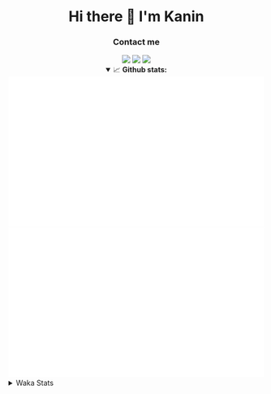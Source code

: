 <div align="center">
 <h1>Hi there 👋 I'm Kanin</h1>
 <h3>Contact me</h3>
 <a href="mailto:im@kanin.dev"><img src="https://img.shields.io/badge/gmail-%23D14836.svg?&style=for-the-badge&logo=gmail&logoColor=white"/></a>
 <a href="https://twitter.com/KaninTwt"><img src="https://img.shields.io/badge/twitter-%231DA1F2.svg?&style=for-the-badge&logo=twitter&logoColor=white"/></a>
 <a href="https://www.linkedin.com/in/KaninDev"><img src="https://img.shields.io/badge/linkedin-%230077B5.svg?&style=for-the-badge&logo=linkedin&logoColor=white"/></a>
<details open>
  <summary>📈 <b>Github stats:</b></summary>
  <img src="https://github.com/Kanin/Kanin/blob/master/scripts/GitHubStats/generated/overview.svg"/>
  <img src="https://github.com/Kanin/Kanin/blob/master/scripts/GitHubStats/generated/languages.svg"/>
</details>
</div>

<details>
 <summary>Waka Stats</summary>

<!--START_SECTION:waka-->
![Code Time](http://img.shields.io/badge/Code%20Time-2%2C474%20hrs%208%20mins-blue)

![Profile Views](http://img.shields.io/badge/Profile%20Views-0-blue)

![Lines of code](https://img.shields.io/badge/From%20Hello%20World%20I%27ve%20Written-646.2%20thousand%20lines%20of%20code-blue)

**🐱 My GitHub Data** 

> 📦 178.1 kB Used in GitHub's Storage 
 > 
> 🏆 176 Contributions in the Year 2024
 > 
> 🚫 Not Opted to Hire
 > 
> 📜 26 Public Repositories 
 > 
> 🔑 16 Private Repositories 
 > 
**I'm an Early 🐤** 

```text
🌞 Morning                2783 commits        ███████░░░░░░░░░░░░░░░░░░   27.32 % 
🌆 Daytime                3033 commits        ███████░░░░░░░░░░░░░░░░░░   29.78 % 
🌃 Evening                2929 commits        ███████░░░░░░░░░░░░░░░░░░   28.76 % 
🌙 Night                  1440 commits        ████░░░░░░░░░░░░░░░░░░░░░   14.14 % 
```
📅 **I'm Most Productive on Monday** 

```text
Monday                   1980 commits        █████░░░░░░░░░░░░░░░░░░░░   19.44 % 
Tuesday                  1452 commits        ████░░░░░░░░░░░░░░░░░░░░░   14.26 % 
Wednesday                1015 commits        ██░░░░░░░░░░░░░░░░░░░░░░░   09.97 % 
Thursday                 1570 commits        ████░░░░░░░░░░░░░░░░░░░░░   15.41 % 
Friday                   1712 commits        ████░░░░░░░░░░░░░░░░░░░░░   16.81 % 
Saturday                 984 commits         ██░░░░░░░░░░░░░░░░░░░░░░░   09.66 % 
Sunday                   1472 commits        ████░░░░░░░░░░░░░░░░░░░░░   14.45 % 
```


📊 **This Week I Spent My Time On** 

```text
🕑︎ Time Zone: America/New_York

💬 Programming Languages: 
Python                   2 hrs 38 mins       ██████████░░░░░░░░░░░░░░░   41.43 % 
TypeScript               53 mins             ███░░░░░░░░░░░░░░░░░░░░░░   13.92 % 
Log File                 45 mins             ███░░░░░░░░░░░░░░░░░░░░░░   12.03 % 
virtualenv               41 mins             ███░░░░░░░░░░░░░░░░░░░░░░   10.98 % 
GitIgnore file           25 mins             ██░░░░░░░░░░░░░░░░░░░░░░░   06.78 % 

🔥 Editors: 
PyCharm                  6 hrs 22 mins       █████████████████████████   100.00 % 

🐱‍💻 Projects: 
Naila.py                 1 hr 53 mins        ███████░░░░░░░░░░░░░░░░░░   29.60 % 
DjangoReact              1 hr 36 mins        ██████░░░░░░░░░░░░░░░░░░░   25.27 % 
ModMail                  1 hr 15 mins        █████░░░░░░░░░░░░░░░░░░░░   19.66 % 
frontend                 1 hr 12 mins        █████░░░░░░░░░░░░░░░░░░░░   18.92 % 
APIServer                23 mins             ██░░░░░░░░░░░░░░░░░░░░░░░   06.03 % 

💻 Operating System: 
Windows                  6 hrs 22 mins       █████████████████████████   100.00 % 
```

**I Mostly Code in Python** 

```text
Python                   30 repos            █████████████████░░░░░░░░   66.67 % 
Java                     5 repos             ███░░░░░░░░░░░░░░░░░░░░░░   11.11 % 
HTML                     3 repos             ██░░░░░░░░░░░░░░░░░░░░░░░   06.67 % 
TypeScript               2 repos             █░░░░░░░░░░░░░░░░░░░░░░░░   04.44 % 
Kotlin                   1 repo              █░░░░░░░░░░░░░░░░░░░░░░░░   02.22 % 
```



**Timeline**

![Lines of Code chart](https://raw.githubusercontent.com/Kanin/Kanin/master/assets/bar_graph.png)


 Last Updated on 22/10/2024 19:33:54 UTC
<!--END_SECTION:waka-->
</details>
